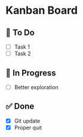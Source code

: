# Kanban Board

## 📝 To Do
- [ ] Task 1
- [ ] Task 2

## 🔄 In Progress
- [ ] Better exploration

## ✅ Done
- [x] Git update
- [x] Proper quit